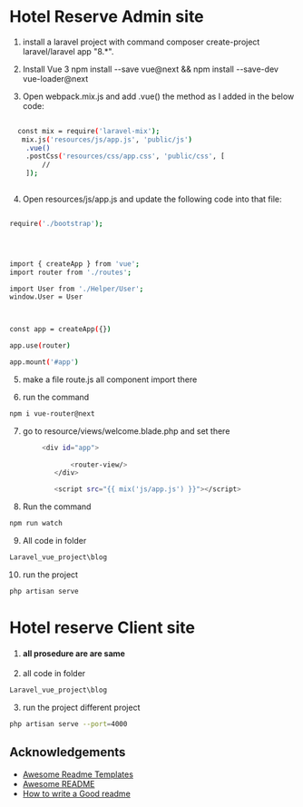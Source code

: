 
# Hotel Reserve Admin site

1. install a laravel project with command
composer create-project laravel/laravel app "8.*".

2. Install Vue 3
   npm install --save vue@next && npm install --save-dev vue-loader@next

3. Open webpack.mix.js and add .vue() the method as I added in the below code:
```bash
  
  const mix = require('laravel-mix');
   mix.js('resources/js/app.js', 'public/js')
    .vue()
    .postCss('resources/css/app.css', 'public/css', [
        //
    ]);
   
```

4. Open resources/js/app.js and update the following code into that file:

```bash

require('./bootstrap');




import { createApp } from 'vue';
import router from './routes';

import User from './Helper/User';
window.User = User



const app = createApp({})

app.use(router)

app.mount('#app')
```
5. make a file route.js
 all component import there

 6. run the command
 ```bash
 npm i vue-router@next
 ```
 7. go to resource/views/welcome.blade.php and set there
 ```bash
         <div id="app">
            
                <router-view/>
            </div>

            <script src="{{ mix('js/app.js') }}"></script>
 ```

8. Run the command
```bash
npm run watch
```
 9. All code in folder

 ```bash
Laravel_vue_project\blog
 ```

 10. run the project 

 ```bash
php artisan serve
 ```

 # Hotel reserve Client site

1. #### all prosedure are are same

2. all code in folder
 ```bash
Laravel_vue_project\blog
 ```

 3. run the project different project
 ```bash
php artisan serve --port=4000
 ```

## Acknowledgements

 - [Awesome Readme Templates](https://awesomeopensource.com/project/elangosundar/awesome-README-templates)
 - [Awesome README](https://github.com/matiassingers/awesome-readme)
 - [How to write a Good readme](https://bulldogjob.com/news/449-how-to-write-a-good-readme-for-your-github-project)

